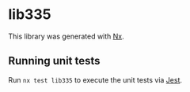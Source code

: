 # lib335

This library was generated with [Nx](https://nx.dev).


## Running unit tests

Run `nx test lib335` to execute the unit tests via [Jest](https://jestjs.io).


